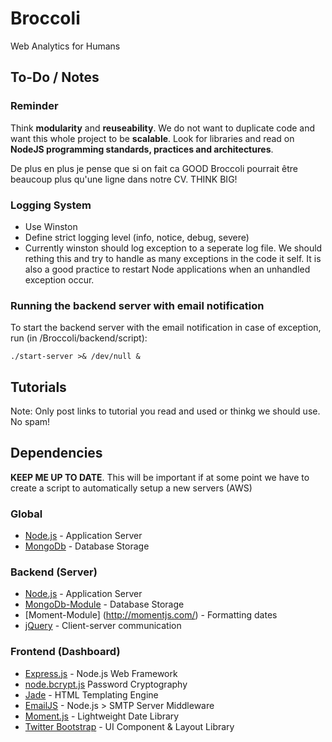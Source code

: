 Broccoli
========

Web Analytics for Humans

To-Do / Notes
-------------
### Reminder
Think **modularity** and **reuseability**. We do not want to duplicate code and want this whole project to be **scalable**. 
Look for libraries and read on **NodeJS programming standards, practices and architectures**. 

De plus en plus je pense que si on fait ca GOOD Broccoli pourrait être beaucoup plus qu'une ligne dans notre CV. THINK BIG! 

### Logging System
* Use Winston
* Define strict logging level (info, notice, debug, severe)
* Currently winston should log exception to a seperate log file. We should rething this and try to handle as many exceptions in the code it self. It is also a good practice to restart Node applications when an unhandled exception occur. 

### Running the backend server with email notification
To start the backend server with the email notification in case of exception, run (in /Broccoli/backend/script):

    ./start-server >& /dev/null &

Tutorials
---------
Note: Only post links to tutorial you read and used or thinkg we should use. No spam! 



Dependencies
------------
**KEEP ME UP TO DATE**. This will be important if at some point we have to create a script to automatically setup a new servers (AWS)

### Global
* [Node.js](http://nodejs.org/) - Application Server
* [MongoDb](http://www.mongodb.org/) - Database Storage

### Backend (Server)
* [Node.js](http://nodejs.org/) - Application Server
* [MongoDb-Module](http://www.mongodb.org/) - Database Storage
* [Moment-Module] (http://momentjs.com/) - Formatting dates
* [jQuery](http://jquery.org/) - Client-server communication

### Frontend (Dashboard)
* [Express.js](http://expressjs.com/) - Node.js Web Framework
* [node.bcrypt.js](https://github.com/ncb000gt/node.bcrypt.js/) Password Cryptography
* [Jade](http://jade-lang.com/) - HTML Templating Engine
* [EmailJS](http://github.com/eleith/emailjs) - Node.js > SMTP Server Middleware
* [Moment.js](http://momentjs.com/) - Lightweight Date Library
* [Twitter Bootstrap](http://twitter.github.com/bootstrap/) - UI Component & Layout Library